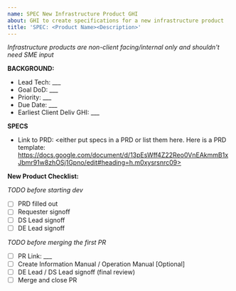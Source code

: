 ```yaml
---
name: SPEC New Infrastructure Product GHI
about: GHI to create specifications for a new infrastructure product
title: 'SPEC: <Product Name><Description>'
---
```


_Infrastructure products are non-client facing/internal only and shouldn't need SME input_

**BACKGROUND:**
- Lead Tech: ___
- Goal DoD: ___
- Priority: ___
- Due Date: ___
- Earliest Client Deliv GHI: ___

**SPECS**
- Link to PRD: <either put specs in a PRD or list them here. Here is a PRD template: https://docs.google.com/document/d/13pEsWff4Z22Reo0VnEAkmmB1xJbmr91w8zhOSj1Gpno/edit#heading=h.m0xysrsnrc09>

  
**New Product Checklist:**

_TODO before starting dev_
- [ ] PRD filled out
- [ ] Requester signoff
- [ ] DS Lead signoff
- [ ] DE Lead signoff

_TODO before merging the first PR_
- [ ] PR Link: ___
- [ ] Create Information Manual / Operation Manual [Optional]
- [ ] DE Lead / DS Lead signoff (final review)
- [ ] Merge and close PR
